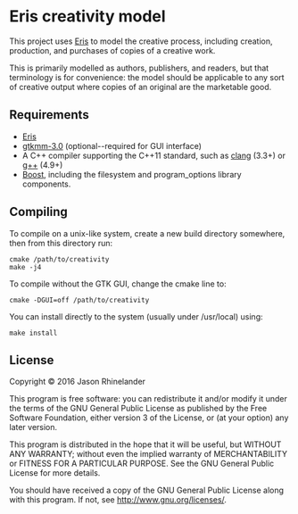 # Eris creativity model

This project uses [Eris](https://git.imaginary.ca/eris/eris/) to model the
creative process, including creation, production, and purchases of copies of a
creative work.

This is primarily modelled as authors, publishers, and readers, but that
terminology is for convenience: the model should be applicable to any sort of
creative output where copies of an original are the marketable good.

## Requirements

- [Eris](https://git.imaginary.ca/eris/eris/)
- [gtkmm-3.0](http://www.gtkmm.org) (optional--required for GUI interface)
- A C++ compiler supporting the C++11 standard, such as
  [clang](http://clang.llvm.org/) (3.3+) or [g++](https://gcc.gnu.org/) (4.9+)
- [Boost](http://www.boost.org), including the filesystem and program_options library components.

## Compiling

To compile on a unix-like system, create a new build directory somewhere, then
from this directory run:

    cmake /path/to/creativity
    make -j4

To compile without the GTK GUI, change the cmake line to:

    cmake -DGUI=off /path/to/creativity

You can install directly to the system (usually under /usr/local) using:

    make install

## License

Copyright © 2016 Jason Rhinelander

This program is free software: you can redistribute it and/or modify
it under the terms of the GNU General Public License as published by
the Free Software Foundation, either version 3 of the License, or
(at your option) any later version.

This program is distributed in the hope that it will be useful,
but WITHOUT ANY WARRANTY; without even the implied warranty of
MERCHANTABILITY or FITNESS FOR A PARTICULAR PURPOSE.  See the
GNU General Public License for more details.

You should have received a copy of the GNU General Public License
along with this program.  If not, see <http://www.gnu.org/licenses/>.
